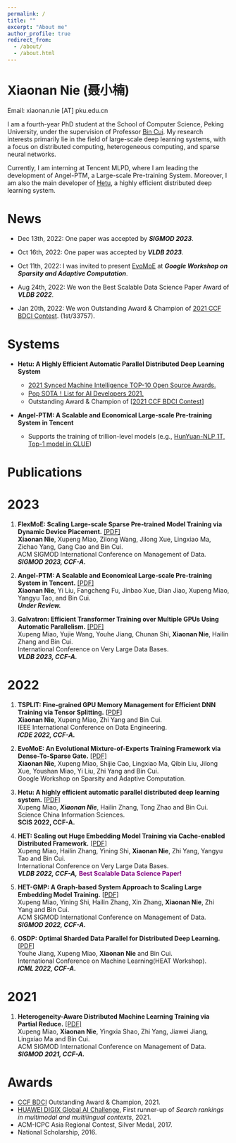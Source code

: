 ```yaml
---
permalink: /
title: ""
excerpt: "About me"
author_profile: true
redirect_from: 
  - /about/
  - /about.html
---
```

Xiaonan Nie (聂小楠)
====
Email: xiaonan.nie [AT] pku.edu.cn

I am a fourth-year PhD student at the School of Computer Science, Peking University, under the supervision of Professor [Bin Cui](https://cuibinpku.github.io). My research interests primarily lie in the field of large-scale deep learning systems, with a focus on distributed computing, heterogeneous computing, and sparse neural networks. 

<!-- I am currently a fourth-year PhD student (2019 -- 2024) advised by Prof. [Bin Cui](https://cuibinpku.github.io) at School of Computer Science, Peking University. My research interests include Large-Scale Deep Learning Systems, Distributed Computing, Heterogeneous Computing and Sparse Neural Network. I am the main developer of [Hetu](https://hsword.github.io/projects/hetu/), an highly efficient distributed deep learning system. -->


Currently, I am interning at Tencent MLPD, where I am leading the development of Angel-PTM, a Large-scale Pre-training System. Moreover, I am also the main developer of [Hetu](https://github.com/PKU-DAIR/Hetu), a highly efficient distributed deep learning system.

<!-- Now, I am interned at the Machine Learning Platform Department (MLPD) of TEG at Tencent, where I lead the development of a Large-Scale Pre-training System. 
Previous, I was a research intern in [System Research Group](https://www.microsoft.com/en-us/research/group/systems-and-networking-research-group-asia/) of Microsoft Research Asia (MSRA), working with [Lingxiao Ma](https://xysmlx.github.io), [Jilong Xue](https://www.microsoft.com/en-us/research/people/jxue/), [Shijie Cao](https://www.microsoft.com/en-us/research/people/shijiecao/) and [Youshan Miao](https://www.microsoft.com/en-us/research/people/yomia/), where we focused on training sparse MoE models efficiently. -->

News
=====
+ Dec 13th, 2022: One paper was accepted by ***SIGMOD 2023***.

+ Oct 16th, 2022: One paper was accepted by ***VLDB 2023***.
  
+ Oct 11th, 2022: I was invited to present [EvoMoE](https://arxiv.org/abs/2112.14397) at ***Google Workshop on Sparsity and Adaptive Computation***.
<!-- + (https://rsvp.withgoogle.com/events/googleworkshopsparsityadaptivecomputation-2022). -->

+ Aug 24th, 2022: We won the Best Scalable Data Science Paper Award of ***VLDB 2022***.
<!-- + (https://vldb.org/2022/?conference-awards)! -->

+ Jan 20th, 2022: We won Outstanding Award & Champion of [2021 CCF BDCI Contest](https://mp.weixin.qq.com/s/hSoDMVMZApQxaiNqh2jUSg). (1st/33757).

Systems
=====
+ **Hetu: A Highly Efficient Automatic Parallel Distributed Deep Learning System**
  + [2021 Synced Machine Intelligence TOP-10 Open Source Awards.](https://www.jiqizhixin.com/awards/2021/events)
  + [Pop SOTA！List for AI Developers 2021.](https://mp.weixin.qq.com/s/jHkF9UpgEn1MLZpRH2FOaA)
  + Outstanding Award & Champion of [[2021 CCF BDCI Contest]](https://mp.weixin.qq.com/s/hSoDMVMZApQxaiNqh2jUSg)


+ **Angel-PTM: A Scalable and Economical Large-scale Pre-training System in Tencent**
  + Supports the training of trillion-level models (e.g., [HunYuan-NLP 1T, Top-1 model in CLUE](https://cluebenchmarks.com/rank.html))
  


Publications
=====

2023
======
1. **FlexMoE: Scaling Large-scale Sparse Pre-trained Model Training via Dynamic Device Placement.** [[PDF]](https://arxiv.org/abs/2304.03946)<br>
  **Xiaonan Nie**,  Xupeng Miao, Zilong Wang,  Jilong Xue, Lingxiao Ma, Zichao Yang, Gang Cao and Bin Cui.<br>
  ACM SIGMOD International Conference on Management of Data. <br>
  ***SIGMOD 2023, CCF-A.***

2. **Angel-PTM: A Scalable and Economical Large-scale Pre-training System in Tencent.** [[PDF]](https://arxiv.org/pdf/2303.02868.pdf)<br>
   **Xiaonan Nie**,  Yi Liu, Fangcheng Fu, Jinbao Xue, Dian Jiao, Xupeng Miao, Yangyu Tao, and Bin Cui.<br>
   ***Under Review.***

3. **Galvatron: Efficient Transformer Training over Multiple GPUs Using Automatic Parallelism.** [[PDF]](https://arxiv.org/abs/2211.13878)<br>
  Xupeng Miao, Yujie Wang, Youhe Jiang,  Chunan Shi, **Xiaonan Nie**, Hailin Zhang and Bin Cui.<br>
  International Conference on Very Large Data Bases. <br>
  ***VLDB 2023, CCF-A.*** 

2022
======
1. **TSPLIT: Fine-grained GPU Memory Management for Efficient DNN Training via Tensor Splitting.** [[PDF]](https://ieeexplore.ieee.org/document/9835178)<br>
  **Xiaonan Nie**,  Xupeng Miao, Zhi Yang and Bin Cui.<br>
  IEEE International Conference on Data Engineering. <br>
  ***ICDE 2022, CCF-A.*** <br>

2. **EvoMoE: An Evolutional Mixture-of-Experts Training Framework via Dense-To-Sparse Gate.** [[PDF]](https://arxiv.org/abs/2112.14397)<br>
  **Xiaonan Nie**, Xupeng Miao, Shijie Cao, Lingxiao Ma, Qibin Liu, Jilong Xue, Youshan Miao, Yi Liu, Zhi Yang and Bin Cui.<br>
  Google Workshop on Sparsity and Adaptive Computation. <br>

3. **Hetu: A highly efficient automatic parallel distributed deep learning system.** [[PDF]](http://scis.scichina.com/en/2023/117101.pdf)<br>
  Xupeng Miao, ***Xiaonan Nie***, Hailin Zhang, Tong Zhao and Bin Cui.<br>
  Science China Information Sciences.<br>
  **SCIS 2022, CCF-A.** <br>

4. **HET: Scaling out Huge Embedding Model Training via Cache-enabled Distributed Framework.** [[PDF]](https://dl.acm.org/doi/10.14778/3489496.3489511) <br>
  Xupeng Miao, Hailin Zhang, Yining Shi,  **Xiaonan Nie**, Zhi Yang, Yangyu Tao and Bin Cui. <br>
  International Conference on Very Large Data Bases. <br>
  ***VLDB 2022, CCF-A,*** **<font color=purple>Best Scalable Data Science Paper!</font>**

5. **HET-GMP: A Graph-based System Approach to Scaling Large Embedding Model Training.** [[PDF]](https://dl.acm.org/doi/10.1145/3514221.3517902)<br>
  Xupeng Miao, Yining Shi, Hailin Zhang,  Xin Zhang, **Xiaonan Nie**, Zhi Yang and Bin Cui.<br>
  ACM SIGMOD International Conference on Management of Data. <br>
  ***SIGMOD 2022, CCF-A.***

6. **OSDP: Optimal Sharded Data Parallel for Distributed Deep Learning.** [[PDF]](https://arxiv.org/abs/2209.13258)<br>
  Youhe Jiang,  Xupeng Miao, **Xiaonan Nie** and Bin Cui.<br>
  International Conference on Machine Learning(HEAT Workshop). <br>
  ***ICML 2022, CCF-A.***


2021
=====
1. **Heterogeneity-Aware Distributed Machine Learning Training via Partial Reduce.** [[PDF]](https://dl.acm.org/doi/10.1145/3448016.3452773)<br>
  Xupeng Miao, **Xiaonan Nie**, Yingxia Shao, Zhi Yang, Jiawei Jiang, Lingxiao Ma and Bin Cui.<br>
  ACM SIGMOD International Conference on Management of Data.<br> 
  ***SIGMOD 2021, CCF-A.*** <br>

Awards
====
+ [CCF BDCI](https://www.datafountain.cn/special/BDCI2021) Outstanding Award & Champion, 2021.
+ [HUAWEI DIGIX Global AI Challenge](https://developer.huawei.com/consumer/cn/activity/digixActivity/digixWinnersDetail/201621215957378831), First runner-up of *Search rankings in multimodal and multilingual contexts*, 2021.
+ ACM-ICPC Asia Regional Contest, Silver Medal, 2017.
+ National Scholarship, 2016.
